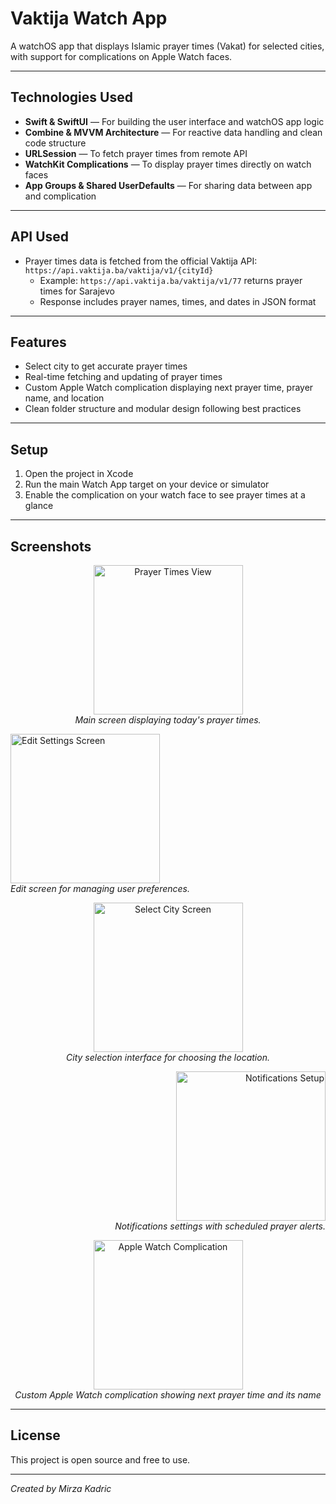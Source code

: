 # Vaktija Watch App

A watchOS app that displays Islamic prayer times (Vakat) for selected cities, with support for complications on Apple Watch faces.

---

## Technologies Used

- **Swift & SwiftUI** — For building the user interface and watchOS app logic  
- **Combine & MVVM Architecture** — For reactive data handling and clean code structure  
- **URLSession** — To fetch prayer times from remote API  
- **WatchKit Complications** — To display prayer times directly on watch faces  
- **App Groups & Shared UserDefaults** — For sharing data between app and complication  

---

## API Used

- Prayer times data is fetched from the official Vaktija API:  
  `https://api.vaktija.ba/vaktija/v1/{cityId}`  
  - Example: `https://api.vaktija.ba/vaktija/v1/77` returns prayer times for Sarajevo  
  - Response includes prayer names, times, and dates in JSON format

---

## Features

- Select city to get accurate prayer times  
- Real-time fetching and updating of prayer times  
- Custom Apple Watch complication displaying next prayer time, prayer name, and location  
- Clean folder structure and modular design following best practices

---

## Setup

1. Open the project in Xcode  
2. Run the main Watch App target on your device or simulator  
3. Enable the complication on your watch face to see prayer times at a glance  

---


## Screenshots

<p align="center">
  <img src="https://github.com/user-attachments/assets/d0ec930e-df8a-4bc3-a4e5-38af7fc760b9" width="239" alt="Prayer Times View" />
  <br>
  <em>Main screen displaying today's prayer times.</em>
</p>

<p align="left">
  <img src="https://github.com/user-attachments/assets/a106dbb1-ff18-4a6b-94f2-1fd3a65332b6" width="239" alt="Edit Settings Screen" />
  <br>
  <em>Edit screen for managing user preferences.</em>
</p>


<p align="center">
  <img src="https://github.com/user-attachments/assets/ee7bed7f-bb62-4872-8ea6-171578057506" width="239" alt="Select City Screen" />
  <br>
  <em>City selection interface for choosing the location.</em>
</p>



<p align="right">
  <img src="https://github.com/user-attachments/assets/e6a1678a-b36a-4a8f-8bf8-0f21558dced7" width="239" alt="Notifications Setup" />
  <br>
  <em>Notifications settings with scheduled prayer alerts.</em>
</p>

<p align="center">
  <img src="https://github.com/user-attachments/assets/e3029106-cfb6-41b1-924a-c4247a446620" width="239" alt="Apple Watch Complication" />
  <br>
  <em>Custom Apple Watch complication showing next prayer time and its name</em>
</p>



---

## License

This project is open source and free to use.

---

*Created by Mirza Kadric*
